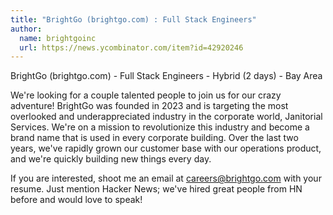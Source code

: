```yaml
---
title: "BrightGo (brightgo.com) : Full Stack Engineers"
author:
  name: brightgoinc
  url: https://news.ycombinator.com/item?id=42920246
---
```

BrightGo (brightgo.com) - Full Stack Engineers - Hybrid (2 days) - Bay Area

We&#x27;re looking for a couple talented people to join us for our crazy adventure! BrightGo was founded in 2023 and is targeting the most overlooked and underappreciated industry in the corporate world, Janitorial Services. We&#x27;re on a mission to revolutionize this industry and become a brand name that is used in every corporate building. Over the last two years, we&#x27;ve rapidly grown our customer base with our operations product, and we&#x27;re quickly building new things every day.

If you are interested, shoot me an email at careers@brightgo.com with your resume. Just mention Hacker News; we&#x27;ve hired great people from HN before and would love to speak!
<JobApplication />
